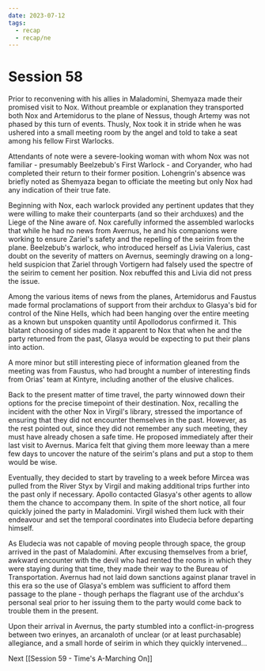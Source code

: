```yaml
---
date: 2023-07-12
tags:
  - recap
  - recap/ne
---
```

# Session 58

Prior to reconvening with his allies in Maladomini, Shemyaza made their promised visit to Nox. Without preamble or explanation they transported both Nox and Artemidorus to the plane of Nessus, though Artemy was not phased by this turn of events. Thusly, Nox took it in stride when he was ushered into a small meeting room by the angel and told to take a seat among his fellow First Warlocks.

Attendants of note were a severe-looking woman with whom Nox was not familiar - presumably Beelzebub's First Warlock - and Coryander, who had completed their return to their former position. Lohengrin's absence was briefly noted as Shemyaza began to officiate the meeting but only Nox had any indication of their true fate.

Beginning with Nox, each warlock provided any pertinent updates that they were willing to make their counterparts (and so their archduxes) and the Liege of the Nine aware of. Nox carefully informed the assembled warlocks that while he had no news from Avernus, he and his companions were working to ensure Zariel's safety and the repelling of the seirim from the plane. Beelzebub's warlock, who introduced herself as Livia Valerius, cast doubt on the severity of matters on Avernus, seemingly drawing on a long-held suspicion that Zariel through Vortigern had falsely used the spectre of the seirim to cement her position. Nox rebuffed this and Livia did not press the issue.

Among the various items of news from the planes, Artemidorus and Faustus made formal proclamations of support from their archdux to Glasya's bid for control of the Nine Hells, which had been hanging over the entire meeting as a known but unspoken quantity until Apollodorus confirmed it. This blatant choosing of sides made it apparent to Nox that when he and the party returned from the past, Glasya would be expecting to put their plans into action.

A more minor but still interesting piece of information gleaned from the meeting was from Faustus, who had brought a number of interesting finds from Orias' team at Kintyre, including another of the elusive chalices.

Back to the present matter of time travel, the party winnowed down their options for the precise timepoint of their destination. Nox, recalling the incident with the other Nox in Virgil's library, stressed the importance of ensuring that they did not encounter themselves in the past. However, as the rest pointed out, since they did not remember any such meeting, they must have already chosen a safe time. He proposed immediately after their last visit to Avernus. Marica felt that giving them more leeway than a mere few days to uncover the nature of the seirim's plans and put a stop to them would be wise.

Eventually, they decided to start by traveling to a week before Mircea was pulled from the River Styx by Virgil and making additional trips further into the past only if necessary. Apollo contacted Glasya's other agents to allow them the chance to accompany them. In spite of the short notice, all four quickly joined the party in Maladomini. Virgil wished them luck with their endeavour and set the temporal coordinates into Eludecia before departing himself.

As Eludecia was not capable of moving people through space, the group arrived in the past of Maladomini. After excusing themselves from a brief, awkward encounter with the devil who had rented the rooms in which they were staying during that time, they made their way to the Bureau of Transportation. Avernus had not laid down sanctions against planar travel in this era so the use of Glasya's emblem was sufficient to afford them passage to the plane - though perhaps the flagrant use of the archdux's personal seal prior to her issuing them to the party would come back to trouble them in the present.

Upon their arrival in Avernus, the party stumbled into a conflict-in-progress between two erinyes, an arcanaloth of unclear (or at least purchasable) allegiance, and a small horde of seirim in which they quickly intervened...

Next
[[Session 59 - Time's A-Marching On]]
